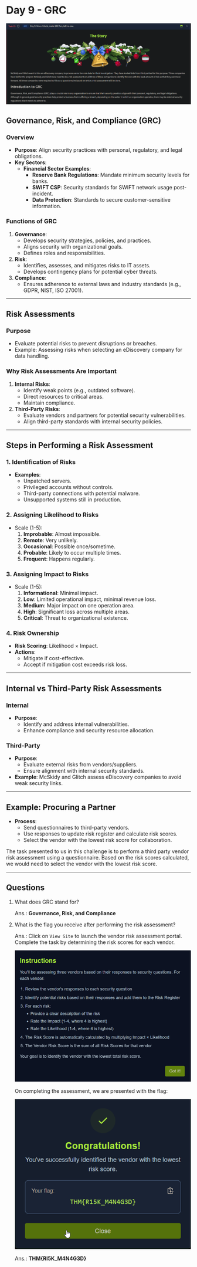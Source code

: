 # Day 9 - GRC

![image.png](images/image.png)

## Governance, Risk, and Compliance (GRC)

### Overview

- **Purpose**: Align security practices with personal, regulatory, and legal obligations.
- **Key Sectors**:
    - **Financial Sector Examples**:
        - **Reserve Bank Regulations**: Mandate minimum security levels for banks.
        - **SWIFT CSP**: Security standards for SWIFT network usage post-incident.
        - **Data Protection**: Standards to secure customer-sensitive information.

### Functions of GRC

1. **Governance**:
    - Develops security strategies, policies, and practices.
    - Aligns security with organizational goals.
    - Defines roles and responsibilities.
2. **Risk**:
    - Identifies, assesses, and mitigates risks to IT assets.
    - Develops contingency plans for potential cyber threats.
3. **Compliance**:
    - Ensures adherence to external laws and industry standards (e.g., GDPR, NIST, ISO 27001).

---

## Risk Assessments

### Purpose

- Evaluate potential risks to prevent disruptions or breaches.
- Example: Assessing risks when selecting an eDiscovery company for data handling.

### Why Risk Assessments Are Important

1. **Internal Risks**:
    - Identify weak points (e.g., outdated software).
    - Direct resources to critical areas.
    - Maintain compliance.
2. **Third-Party Risks**:
    - Evaluate vendors and partners for potential security vulnerabilities.
    - Align third-party standards with internal security policies.

---

## Steps in Performing a Risk Assessment

### 1. Identification of Risks

- **Examples**:
    - Unpatched servers.
    - Privileged accounts without controls.
    - Third-party connections with potential malware.
    - Unsupported systems still in production.

### 2. Assigning Likelihood to Risks

- Scale (1-5):
    1. **Improbable**: Almost impossible.
    2. **Remote**: Very unlikely.
    3. **Occasional**: Possible once/sometime.
    4. **Probable**: Likely to occur multiple times.
    5. **Frequent**: Happens regularly.

### 3. Assigning Impact to Risks

- Scale (1-5):
    1. **Informational**: Minimal impact.
    2. **Low**: Limited operational impact, minimal revenue loss.
    3. **Medium**: Major impact on one operation area.
    4. **High**: Significant loss across multiple areas.
    5. **Critical**: Threat to organizational existence.

### 4. Risk Ownership

- **Risk Scoring**: Likelihood × Impact.
- **Actions**:
    - Mitigate if cost-effective.
    - Accept if mitigation cost exceeds risk loss.

---

## Internal vs Third-Party Risk Assessments

### Internal

- **Purpose**:
    - Identify and address internal vulnerabilities.
    - Enhance compliance and security resource allocation.

### Third-Party

- **Purpose**:
    - Evaluate external risks from vendors/suppliers.
    - Ensure alignment with internal security standards.
- **Example**: McSkidy and Glitch assess eDiscovery companies to avoid weak security links.

---

## Example: Procuring a Partner

- **Process**:
    - Send questionnaires to third-party vendors.
    - Use responses to update risk register and calculate risk scores.
    - Select the vendor with the lowest risk score for collaboration.

The task presented to us in this challenge is to perform a third party vendor risk assessment using a questionnaire. Based on the risk scores calculated, we would need to select the vendor with the lowest risk score.

---

## Questions

1. What does GRC stand for?
    
    Ans.: **Governance, Risk, and Compliance**
    
2. What is the flag you receive after performing the risk assessment?
    
    Ans.: Click on `View Site` to launch the vendor risk assessment portal. Complete the task by determining the risk scores for each vendor.
    
    ![image.png](images/image%201.png)
    

    On completing the assessment, we are presented with the flag:

    ![image.png](images/image%202.png)

    Ans.: **THM{RI5K_M4N4G3D}**